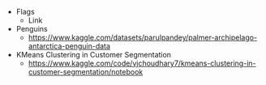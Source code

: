 - Flags
  * Link
- Penguins
  * https://www.kaggle.com/datasets/parulpandey/palmer-archipelago-antarctica-penguin-data
- KMeans Clustering in Customer Segmentation
  * https://www.kaggle.com/code/vjchoudhary7/kmeans-clustering-in-customer-segmentation/notebook
